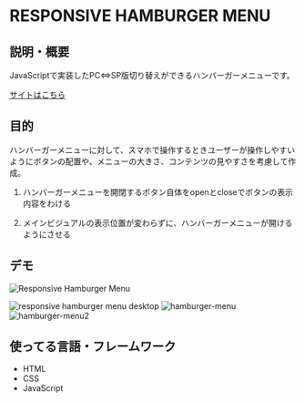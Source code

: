 # RESPONSIVE HAMBURGER MENU

## 説明・概要

JavaScriptで実装したPC⇔SP版切り替えができるハンバーガーメニューです。

[サイトはこちら](https://ashley-bbe.github.io/js-template-responsive-hamburger-menu/)
  
## 目的
ハンバーガーメニューに対して、スマホで操作するときユーザーが操作しやすいようにボタンの配置や、メニューの大きさ、コンテンツの見やすさを考慮して作成。

1. ハンバーガーメニューを開閉するボタン自体をopenとcloseでボタンの表示内容をわける

2. メインビジュアルの表示位置が変わらずに、ハンバーガーメニューが開けるようにさせる

## デモ
![Responsive Hamburger Menu](https://user-images.githubusercontent.com/112611182/188344345-220a3502-d2bb-4264-bb85-a0929d9b91be.gif)

![responsive hamburger menu desktop](https://user-images.githubusercontent.com/112611182/188344605-d259e0c0-386f-41a5-a638-a528bbaab3fa.jpg)
![hamburger-menu](https://user-images.githubusercontent.com/112611182/188341408-862a73cf-eb0d-4f22-967f-a22d552c32d7.jpg)
![hamburger-menu2](https://user-images.githubusercontent.com/112611182/188341410-9f740fc3-1691-460a-a8f2-43a8c81cd498.jpg)

## 使ってる言語・フレームワーク

* HTML
* CSS
* JavaScript
